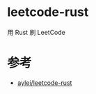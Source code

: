 # leetcode-rust

用 Rust 刷 LeetCode

# 参考

- [aylei/leetcode-rust](https://github.com/aylei/leetcode-rust)
